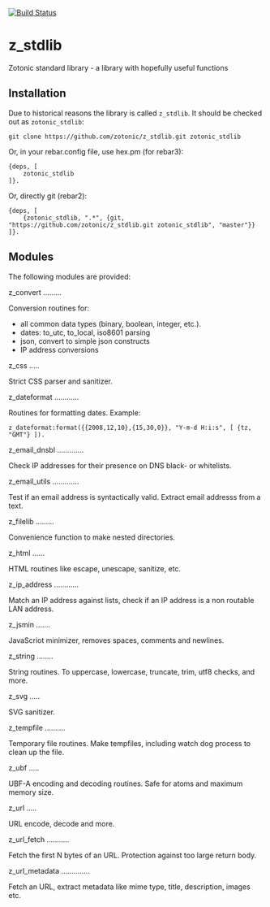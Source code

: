 [![Build Status](https://travis-ci.org/zotonic/z_stdlib.svg?branch=master)](https://travis-ci.org/zotonic/z_stdlib)


z_stdlib
========

Zotonic standard library - a library with hopefully useful functions

Installation
------------

Due to historical reasons the library is called `z_stdlib`.
It should be checked out as `zotonic_stdlib`:

    git clone https://github.com/zotonic/z_stdlib.git zotonic_stdlib

Or, in your rebar.config file, use hex.pm (for rebar3):

    {deps, [
        zotonic_stdlib
    ]}.

Or, directly git (rebar2):

    {deps, [
        {zotonic_stdlib, ".*", {git, "https://github.com/zotonic/z_stdlib.git zotonic_stdlib", "master"}}
    ]}.


Modules
-------

The following modules are provided:


z_convert
.........

Conversion routines for:

 * all common data types (binary, boolean, integer, etc.).
 * dates: to_utc, to_local, iso8601 parsing
 * json, convert to simple json constructs
 * IP address conversions


z_css
.....

Strict CSS parser and sanitizer.


z_dateformat
............

Routines for formatting dates.
Example:

    z_dateformat:format({{2008,12,10},{15,30,0}}, "Y-m-d H:i:s", [ {tz, "GMT"} ]).


z_email_dnsbl
.............

Check IP addresses for their presence on DNS black- or whitelists.


z_email_utils
.............

Test if an email address is syntactically valid. Extract email addresss from a text.


z_filelib
.........

Convenience function to make nested directories.


z_html
......

HTML routines like escape, unescape, sanitize, etc.


z_ip_address
............

Match an IP address against lists, check if an IP address is a non routable LAN address.


z_jsmin
.......

JavaScriot minimizer, removes spaces, comments and newlines.


z_string
........

String routines. To uppercase, lowercase, truncate, trim, utf8 checks, and more.


z_svg
.....

SVG sanitizer.


z_tempfile
..........

Temporary file routines. Make tempfiles, including watch dog process to clean up the file.


z_ubf
.....

UBF-A encoding and decoding routines. Safe for atoms and maximum memory size.


z_url
.....

URL encode, decode and more.


z_url_fetch
...........

Fetch the first N bytes of an URL. Protection against too large return body.


z_url_metadata
..............

Fetch an URL, extract metadata like mime type, title, description, images etc.



